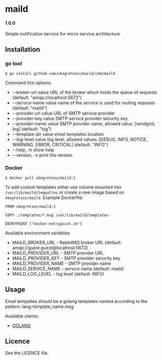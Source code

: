 # maild
#### 1.0.0
Simple notification service for micro service architecture

## Installation

### go tool

```{bash}
$ go install github.com/vbogretsov/maild/cmd/maild
```

Command line options:

* --broker-url value     URL of the broker which holds the queue of requests (default: "amqp://localhost:5672")
* --service-name value   name of the service is used for routing requests (default: "maild")
* --provider-url value   URL of SMTP service provider
* --provider-key value   SMTP service provider security key
* --provider-name value  SMTP provider name, allowed valus: [sendgrid, log] (default: "log")
* --template-dir value   email templates location
* --log-level value      log level, allowed values: [DEBUG, INFO, NOTICE, WARNING, ERROR, CRITICAL] (default: "INFO")
* --help, -h             show help
* --version, -v          print the version

### Docker

```{bash}
$ docker pull vbogretsov/maild:1
```

To add custom templates either use volume mounted into `/var/lib/maild/tempaltes` or create a new image based on `vbogretsov/maild`. Example Dockerfile:

```{Dockerfile}
FROM vbogretsov/maild:1

COPY ./templates/*.msg /var/lib/maild/templates

ENTRYPOINT ["docker-entrypoint.sh"]
```

Available environment variables:

* MAILD_BROKER_URL - RabbitMQ broker URL (default: amqp://guest:guest@localhost:5672)
* MAILD_PROVIDER_URL - SMTP provider URL
* MAILD_PROVIDER_KEY - SMTP provider security key
* MAILD_PROVIDER_NAME - SMTP provider name
* MAILD_SERVICE_NAME - service name (default: maild)
* MAILD_LOG_LEVEL - log level (default: INFO)

## Usage

Email tempaltes should be a golang templates named according to the pattern: lang-template_name.msg

Available clients:

* [GOLANG](https://github.com/vbogretsov/go-mailcd)

## Licence

See the LICENCE file.
